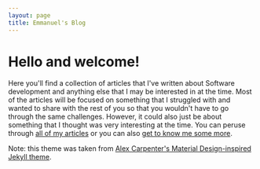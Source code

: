 ```yaml
---
layout: page
title: Emmanuel's Blog
---
```


# Hello and welcome!

Here you'll find a collection of articles that I've written about Software development and anything else that I may be interested in at the time. Most of the articles will be focused on something that I struggled with and wanted to share with the rest of you so that you wouldn't have to go through the same challenges. However, it could also just be about something that I thought was very interesting at the time. You can peruse through [all of my articles](_pages/articles.html) or you can also [get to know me some more](_pages/about.markdown).


Note: this theme was taken from [Alex Carpenter's Material Design-inspired Jekyll theme](https://github.com/alexcarpenter/material-jekyll-theme).
